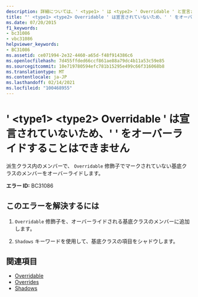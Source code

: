 ```yaml
---
description: 詳細については、' <type1> ' は <type2> ' Overridable ' と宣言されていないためオーバーライドできません
title: "' <type1> <type2> Overridable ' は宣言されていないため、' ' をオーバーライドすることはできません"
ms.date: 07/20/2015
f1_keywords:
- bc31086
- vbc31086
helpviewer_keywords:
- BC31086
ms.assetid: ce071994-2e32-4460-a65d-f48f914386c6
ms.openlocfilehash: 7d455ffded66ccf861ae88a79dc4b11a53c59e85
ms.sourcegitcommit: 10e719780594efc781b15295e499c66f316068b8
ms.translationtype: MT
ms.contentlocale: ja-JP
ms.lasthandoff: 02/14/2021
ms.locfileid: "100468955"
---
```

# <a name="type1-cannot-override-type2-because-it-is-not-declared-overridable"></a>' \<type1> \<type2> Overridable ' は宣言されていないため、' ' をオーバーライドすることはできません

派生クラス内のメンバーで、 `Overridable` 修飾子でマークされていない基底クラスのメンバーをオーバーライドします。  
  
 **エラー ID:** BC31086  
  
## <a name="to-correct-this-error"></a>このエラーを解決するには  
  
1. `Overridable` 修飾子を、オーバーライドされる基底クラスのメンバーに追加します。  
  
2. `Shadows` キーワードを使用して、基底クラスの項目をシャドウします。  
  
## <a name="see-also"></a>関連項目

- [Overridable](../language-reference/modifiers/overridable.md)
- [Overrides](../language-reference/modifiers/overrides.md)
- [Shadows](../language-reference/modifiers/shadows.md)
